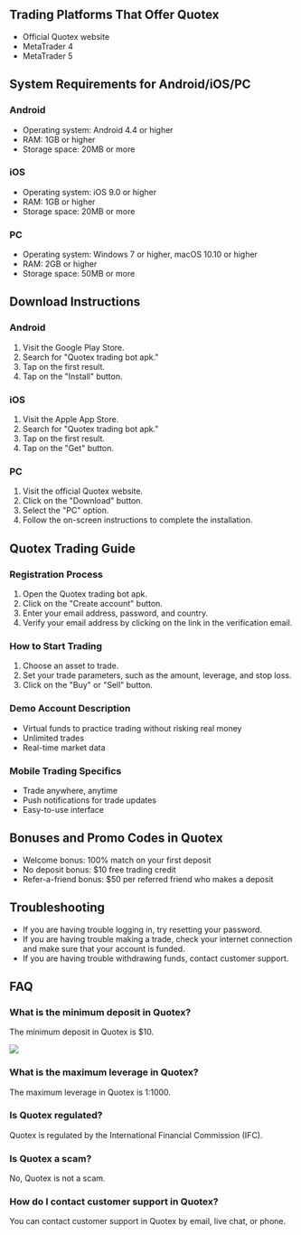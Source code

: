 ## Trading Platforms That Offer Quotex

-   Official Quotex website
-   MetaTrader 4
-   MetaTrader 5

## System Requirements for Android/iOS/PC

### Android

-   Operating system: Android 4.4 or higher
-   RAM: 1GB or higher
-   Storage space: 20MB or more

### iOS

-   Operating system: iOS 9.0 or higher
-   RAM: 1GB or higher
-   Storage space: 20MB or more

### PC

-   Operating system: Windows 7 or higher, macOS 10.10 or higher
-   RAM: 2GB or higher
-   Storage space: 50MB or more

## Download Instructions

### Android

1.  Visit the Google Play Store.
2.  Search for "Quotex trading bot apk."
3.  Tap on the first result.
4.  Tap on the "Install" button.

### iOS

1.  Visit the Apple App Store.
2.  Search for "Quotex trading bot apk."
3.  Tap on the first result.
4.  Tap on the "Get" button.

### PC

1.  Visit the official Quotex website.
2.  Click on the "Download" button.
3.  Select the "PC" option.
4.  Follow the on-screen instructions to complete the installation.

## Quotex Trading Guide

### Registration Process

1.  Open the Quotex trading bot apk.
2.  Click on the "Create account" button.
3.  Enter your email address, password, and country.
4.  Verify your email address by clicking on the link in the
    verification email.

### How to Start Trading

1.  Choose an asset to trade.
2.  Set your trade parameters, such as the amount, leverage, and stop
    loss.
3.  Click on the "Buy" or "Sell" button.

### Demo Account Description

-   Virtual funds to practice trading without risking real money
-   Unlimited trades
-   Real-time market data

### Mobile Trading Specifics

-   Trade anywhere, anytime
-   Push notifications for trade updates
-   Easy-to-use interface

## Bonuses and Promo Codes in Quotex

-   Welcome bonus: 100% match on your first deposit
-   No deposit bonus: \$10 free trading credit
-   Refer-a-friend bonus: \$50 per referred friend who makes a deposit

## Troubleshooting

-   If you are having trouble logging in, try resetting your password.
-   If you are having trouble making a trade, check your internet
    connection and make sure that your account is funded.
-   If you are having trouble withdrawing funds, contact customer
    support.

## FAQ

### What is the minimum deposit in Quotex?

The minimum deposit in Quotex is \$10.

[![](https://static.quotex.io/files/5_en/300_250.jpg)](https://traff.sbs/brokerqxsignupf)

### What is the maximum leverage in Quotex?

The maximum leverage in Quotex is 1:1000.

### Is Quotex regulated?

Quotex is regulated by the International Financial Commission (IFC).

### Is Quotex a scam?

No, Quotex is not a scam.

### How do I contact customer support in Quotex?

You can contact customer support in Quotex by email, live chat, or
phone.

